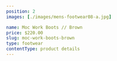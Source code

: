 ```yaml
---
position: 2
images: [./images/mens-footwear08-a.jpg]

name: Moc Work Boots // Brown
price: $220.00
slug: moc-work-boots-brown
type: footwear
contentType: product details
---
```

